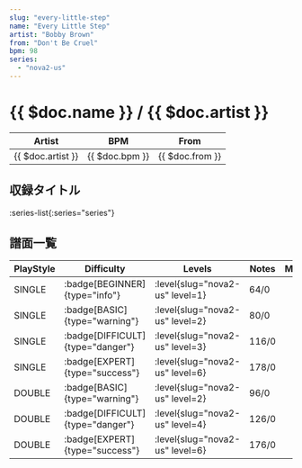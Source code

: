 ```yaml
---
slug: "every-little-step"
name: "Every Little Step"
artist: "Bobby Brown"
from: "Don't Be Cruel"
bpm: 98
series:
  - "nova2-us"
---
```


# {{ $doc.name }} / {{ $doc.artist }}

|Artist|BPM|From|
|------|---|----|
|{{ $doc.artist }}|{{ $doc.bpm }}|{{ $doc.from }}|

## 収録タイトル

:series-list{:series="series"}

## 譜面一覧

|PlayStyle|Difficulty|Levels|Notes|Movie|
|---------|----------|------|-----|-----|
|SINGLE| :badge[BEGINNER]{type="info"}|<div class="field is-grouped is-grouped-multiline"> :level{slug="nova2-us" level=1}</div>|64/0||
|SINGLE| :badge[BASIC]{type="warning"}|<div class="field is-grouped is-grouped-multiline"> :level{slug="nova2-us" level=2}</div>|80/0||
|SINGLE| :badge[DIFFICULT]{type="danger"}|<div class="field is-grouped is-grouped-multiline"> :level{slug="nova2-us" level=3}</div>|116/0||
|SINGLE| :badge[EXPERT]{type="success"}|<div class="field is-grouped is-grouped-multiline"> :level{slug="nova2-us" level=6}</div>|178/0||
|DOUBLE| :badge[BASIC]{type="warning"}|<div class="field is-grouped is-grouped-multiline"> :level{slug="nova2-us" level=2}</div>|96/0||
|DOUBLE| :badge[DIFFICULT]{type="danger"}|<div class="field is-grouped is-grouped-multiline"> :level{slug="nova2-us" level=4}</div>|126/0||
|DOUBLE| :badge[EXPERT]{type="success"}|<div class="field is-grouped is-grouped-multiline"> :level{slug="nova2-us" level=6}</div>|176/0||

